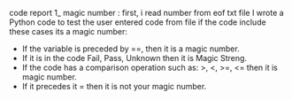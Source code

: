 code report
1_ magic number : 
first, i read number from eof txt file
I wrote a Python code to test  the user entered code from file if the code include these cases its a magic number:

- If the variable is preceded by ==, then it is a magic number.
- If it is in the code Fail, Pass, Unknown then it is Magic Streng.
- If the code has a comparison operation such as: >, <, >=, <= then it is magic number.
- If it precedes it = then it is not your magic number.

